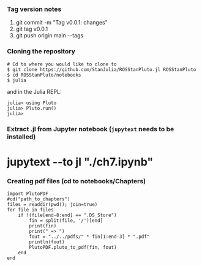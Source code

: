 
### Tag version notes

1. git commit -m "Tag v0.0.1: changes"
2. git tag v0.0.1
3. git push origin main --tags

### Cloning the repository

```
# Cd to where you would like to clone to
$ git clone https://github.com/StanJulia/ROSStanPluto.jl ROSStanPluto
$ cd ROSStanPluto/notebooks
$ julia
```
and in the Julia REPL:

```
julia> using Pluto
julia> Pluto.run()
julia>
```

### Extract .jl from Jupyter notebook (`jupytext` needs to be installed)

# jupytext --to jl "./ch7.ipynb"


### Creating pdf files (cd to notebooks/Chapters)

```Julis
import PlutoPDF
#cd("path_to_chapters")
files = readdir(pwd(); join=true)
for file in files
    if !(file[end-8:end] == ".DS_Store")
        fin = split(file, '/')[end]
        print(fin)
        print(" => ")
        fout = "../../pdfs/" * fin[1:end-3] * ".pdf"
        println(fout)
        PlutoPDF.pluto_to_pdf(fin, fout)
    end
end
```